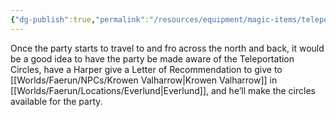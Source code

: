 ```yaml
---
{"dg-publish":true,"permalink":"/resources/equipment/magic-items/teleportation-circles/"}
---
```


Once the party starts to travel to and fro across the north and back, it would be a good idea to have the party be made aware of the Teleportation Circles, have a Harper give a Letter of Recommendation to give to [[Worlds/Faerun/NPCs/Krowen Valharrow\|Krowen Valharrow]] in [[Worlds/Faerun/Locations/Everlund\|Everlund]], and he’ll make the circles available for the party.
